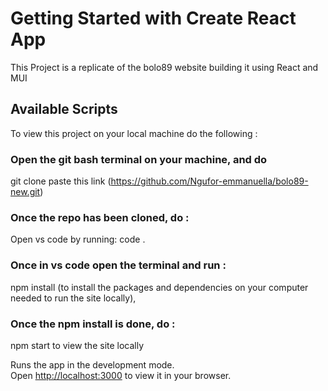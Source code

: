 # Getting Started with Create React App

This Project is a replicate of the bolo89 website building it using React and MUI 

## Available Scripts
To  view this project on your local machine do the following :

### Open the git bash terminal on your machine, and do 
git clone paste this link (https://github.com/Ngufor-emmanuella/bolo89-new.git) 

### Once the repo has been cloned, do :

Open vs code by running: code .

### Once in vs code open the terminal and run :

npm install (to install the packages and dependencies on your computer needed to run the site locally),

### Once the npm install is done, do : 

npm start  to view the site locally

Runs the app in the development mode.\
Open [http://localhost:3000](http://localhost:3000) to view it in your browser.
